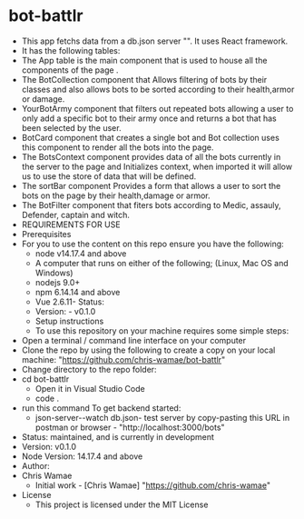 # bot-battlr
- This app fetchs data from a db.json server "". It uses React framework.
 - It has the following tables:
  - The App table is the main component that is used to house all the components of the page .
  - The BotCollection component that Allows filtering of bots by their classes and also     allows bots to be sorted according to their health,armor or damage.
  - YourBotArmy component that filters out repeated bots allowing a user to only add a specific bot to their army once and returns a bot that has been selected by the user.
  - BotCard component that creates a single bot and  Bot collection uses this component to render all the bots into the page.
  - The BotsContext component provides data of all the bots currently in the server to the page and Initializes context, when imported it will allow us to use the store of data that will be defined. 
  - The sortBar component Provides a form that allows a user to sort the bots on the page by their health,damage or armor.
  - The BotFilter component that fiters bots according to Medic, assauly, Defender, captain and witch.
- REQUIREMENTS FOR USE
- Prerequisites
- For you to use the content on this repo ensure you have the following:
    - node v14.17.4 and above
    - A computer that runs on either of the following; (Linux, Mac OS and Windows)
    - nodejs 9.0+
    - npm 6.14.14 and above
    - Vue 2.6.11- Status:
    - Version: - v0.1.0
    - Setup instructions
    - To use this repository on your machine requires some simple steps:
- Open a terminal / command line interface on your computer
- Clone the repo by using the following to create a copy on your local machine: "https://github.com/chris-wamae/bot-battlr"
- Change directory to the repo folder:
- cd bot-battlr
  - Open it in Visual Studio Code
  - code .
- run this command To get backend started:
  - json-server--watch db.json- test server by copy-pasting this URL in postman or browser - "http://localhost:3000/bots"
- Status: maintained, and is currently in development
- Version: v0.1.0
- Node Version: 14.17.4 and above
- Author:
- Chris Wamae
   - Initial work - [Chris Wamae] "https://github.com/chris-wamae"
- License
   - This project is licensed under the MIT License
